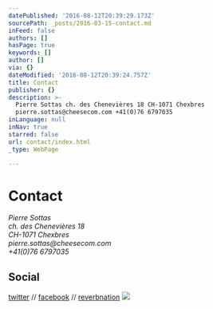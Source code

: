 ```yaml
---
datePublished: '2016-08-12T20:39:29.173Z'
sourcePath: _posts/2016-03-15-contact.md
inFeed: false
authors: []
hasPage: true
keywords: []
author: []
via: {}
dateModified: '2016-08-12T20:39:24.757Z'
title: Contact
publisher: {}
description: >-
  Pierre Sottas ch. des Chenevières 18 CH-1071 Chexbres
  pierre.sottas@cheesecom.com +41(0)76 6797035
inLanguage: null
inNav: true
starred: false
url: contact/index.html
_type: WebPage

---
```

# Contact

_Pierre Sottas_  
_ch. des Chenevières 18_  
_CH-1071 Chexbres_  
_pierre.sottas@cheesecom.com_  
_+41(0)76 6797035_

## Social

[twitter][0] // [facebook][1] // [reverbnation][2]
![](https://s3-us-west-2.amazonaws.com/the-grid-img/p/0218da92871ebcd7544939f80876395be6334ab9.jpg)

[0]: https://twitter.com/psottas
[1]: https://www.facebook.com/pichto
[2]: https://www.reverbnation.com/musician/pierresottas